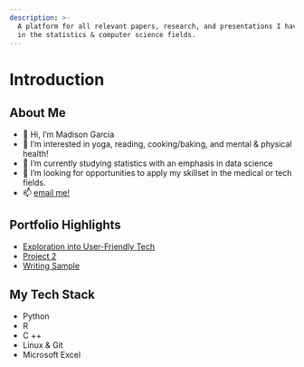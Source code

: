 ```yaml
---
description: >-
  A platform for all relevant papers, research, and presentations I have created
  in the statistics & computer science fields.
---
```


# Introduction

## About Me

* 👋 Hi, I’m Madison Garcia&#x20;
* 👀 I’m interested in yoga, reading, cooking/baking, and mental & physical health!
* 🌱 I’m currently studying statistics with an emphasis in data science
* 💞️ I’m looking for opportunities to apply my skillset in the medical or tech fields.
* 📫 [email me!](https://app.gitbook.com/u/14MGbZL1aOcJ0YyqaHW70LRrSp93)

## Portfolio Highlights

* [Exploration into User-Friendly Tech](articles/project1/project1.md)
* [Project 2](articles/project2/project2.md)
* [Writing Sample](articles/blog/writing\_sample.md)

## My Tech Stack

* Python
* R
* C ++
* Linux & Git
* Microsoft Excel



